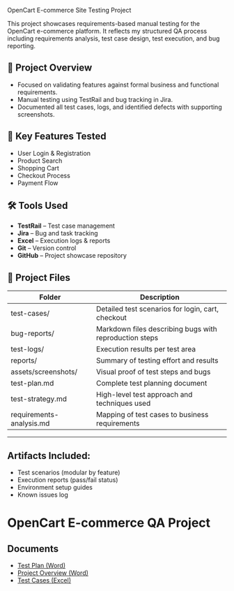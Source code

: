 OpenCart E-commerce Site Testing Project

This project showcases requirements-based manual testing for the OpenCart e-commerce platform. It reflects my structured QA process including requirements analysis, test case design, test execution, and bug reporting.

## 📌 Project Overview

- Focused on validating features against formal business and functional requirements.
- Manual testing using TestRail and bug tracking in Jira.
- Documented all test cases, logs, and identified defects with supporting screenshots.

## 🧪 Key Features Tested

- User Login & Registration
- Product Search
- Shopping Cart
- Checkout Process
- Payment Flow

## 🛠 Tools Used

- **TestRail** – Test case management  
- **Jira** – Bug and task tracking  
- **Excel** – Execution logs & reports  
- **Git** – Version control  
- **GitHub** – Project showcase repository  

## 📂 Project Files

| Folder | Description |
|--------|-------------|
| test-cases/ | Detailed test scenarios for login, cart, checkout |
| bug-reports/ | Markdown files describing bugs with reproduction steps |
| test-logs/ | Execution results per test area |
| reports/ | Summary of testing effort and results |
| assets/screenshots/ | Visual proof of test steps and bugs |
| test-plan.md | Complete test planning document |
| test-strategy.md | High-level test approach and techniques used |
| requirements-analysis.md | Mapping of test cases to business requirements |

---
## Artifacts Included:
- Test scenarios (modular by feature)
- Execution reports (pass/fail status)
- Environment setup guides
- Known issues log



# OpenCart E-commerce QA Project

## Documents

- [Test Plan (Word)](/test-plan/OpenCart-Test-Plan.docx)
- [Project Overview (Word)](/project-overview/OpenCart%20Ecommerce%20Test%20Overview.docx)
- [Test Cases (Excel)](/test-cases/01_Testcase%20Development%20-%20OpenCart.xlsx)
